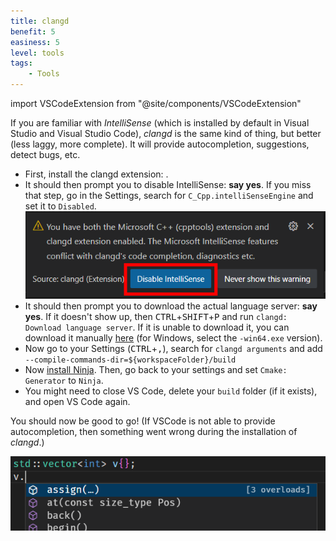 ```yaml
---
title: clangd
benefit: 5
easiness: 5
level: tools
tags:
    - Tools
---
```

import VSCodeExtension from "@site/components/VSCodeExtension"

If you are familiar with *IntelliSense* (which is installed by default in Visual Studio and Visual Studio Code), *clangd* is the same kind of thing, but better (less laggy, more complete). It will provide autocompletion, suggestions, detect bugs, etc.

- First, install the clangd extension: <VSCodeExtension id="llvm-vs-code-extensions.vscode-clangd"/>. 
- It should then prompt you to disable IntelliSense: **say yes**. If you miss that step, go in the Settings, search for `C_Cpp.intelliSenseEngine` and set it to `Disabled`.
![](img/clangd-disable-intellisense.png)
- It should then prompt you to download the actual language server: **say yes**. If it doesn't show up, then <kbd>CTRL</kbd>+<kbd>SHIFT</kbd>+<kbd>P</kbd> and run `clangd: Download language server`. If it is unable to download it, you can download it manually [here](https://github.com/llvm/llvm-project/releases/latest) (for Windows, select the `-win64.exe` version).
- Now go to your Settings (<kbd>CTRL</kbd>+<kbd>,</kbd>), search for `clangd arguments` and add `--compile-commands-dir=${workspaceFolder}/build`
- Now [install Ninja](https://ninja-build.org/). Then, go back to your settings and set `Cmake: Generator` to `Ninja`.
- You might need to close VS Code, delete your `build` folder (if it exists), and open VS Code again.

You should now be good to go! (If VSCode is not able to provide autocompletion, then something went wrong during the installation of *clangd*.)

![clangd-autocompletion](img/clangd-autocompletion.png)